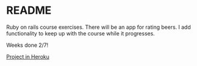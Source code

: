 # README

Ruby on rails course exercises.
There will be an app for rating beers.
I add functionality to keep up with the course while it progresses.

Weeks done 2/7!

<a href="http://enzineratebeer.herokuapp.com" target="_top">Project in Heroku</a>
